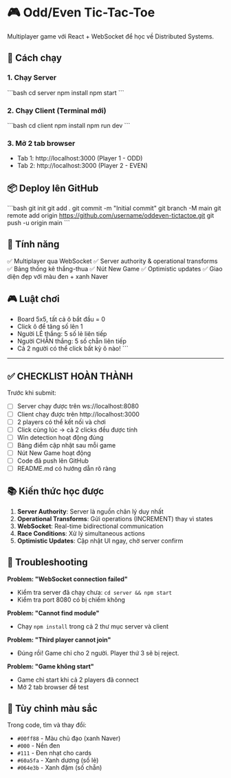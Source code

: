 # 🎮 Odd/Even Tic-Tac-Toe

Multiplayer game với React + WebSocket để học về Distributed Systems.

## 🚀 Cách chạy

### 1. Chạy Server
\`\`\`bash
cd server
npm install
npm start
\`\`\`

### 2. Chạy Client (Terminal mới)
\`\`\`bash
cd client
npm install
npm run dev
\`\`\`

### 3. Mở 2 tab browser
- Tab 1: http://localhost:3000 (Player 1 - ODD)
- Tab 2: http://localhost:3000 (Player 2 - EVEN)

## 📦 Deploy lên GitHub

\`\`\`bash
git init
git add .
git commit -m "Initial commit"
git branch -M main
git remote add origin https://github.com/username/oddeven-tictactoe.git
git push -u origin main
\`\`\`

## 🎯 Tính năng

✅ Multiplayer qua WebSocket
✅ Server authority & operational transforms
✅ Bảng thống kê thắng-thua
✅ Nút New Game
✅ Optimistic updates
✅ Giao diện đẹp với màu đen + xanh Naver

## 🎮 Luật chơi

- Board 5x5, tất cả ô bắt đầu = 0
- Click ô để tăng số lên 1
- Người LẺ thắng: 5 số lẻ liên tiếp
- Người CHẴN thắng: 5 số chẵn liên tiếp
- Cả 2 người có thể click bất kỳ ô nào!
\`\`\`

---

## ✅ CHECKLIST HOÀN THÀNH

Trước khi submit:
- [ ] Server chạy được trên ws://localhost:8080
- [ ] Client chạy được trên http://localhost:3000
- [ ] 2 players có thể kết nối và chơi
- [ ] Click cùng lúc → cả 2 clicks đều được tính
- [ ] Win detection hoạt động đúng
- [ ] Bảng điểm cập nhật sau mỗi game
- [ ] Nút New Game hoạt động
- [ ] Code đã push lên GitHub
- [ ] README.md có hướng dẫn rõ ràng

## 📚 Kiến thức học được

1. **Server Authority**: Server là nguồn chân lý duy nhất
2. **Operational Transforms**: Gửi operations (INCREMENT) thay vì states
3. **WebSocket**: Real-time bidirectional communication
4. **Race Conditions**: Xử lý simultaneous actions
5. **Optimistic Updates**: Cập nhật UI ngay, chờ server confirm

## 🐛 Troubleshooting

**Problem: "WebSocket connection failed"**
- Kiểm tra server đã chạy chưa: `cd server && npm start`
- Kiểm tra port 8080 có bị chiếm không

**Problem: "Cannot find module"**
- Chạy `npm install` trong cả 2 thư mục server và client

**Problem: "Third player cannot join"**
- Đúng rồi! Game chỉ cho 2 người. Player thứ 3 sẽ bị reject.

**Problem: "Game không start"**
- Game chỉ start khi cả 2 players đã connect
- Mở 2 tab browser để test

## 🎨 Tùy chỉnh màu sắc

Trong code, tìm và thay đổi:
- `#00ff88` - Màu chủ đạo (xanh Naver)
- `#000` - Nền đen
- `#111` - Đen nhạt cho cards
- `#60a5fa` - Xanh dương (số lẻ)
- `#064e3b` - Xanh đậm (số chẵn)